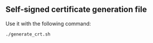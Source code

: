 Self-signed certificate generation file
----

Use it with the following command:

    ./generate_crt.sh